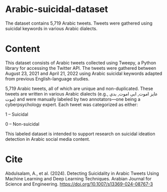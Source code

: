 # Arabic-suicidal-dataset
The dataset contains 5,719 Arabic tweets. Tweets were gathered using suicidal keywords in various Arabic dialects.

# Content
This dataset consists of Arabic tweets collected using Tweepy, a Python library for accessing the Twitter API. The tweets were gathered between August 23, 2021 and April 21, 2022 using Arabic suicidal keywords adapted from previous English-language studies.

5,719 Arabic tweets, all of which are unique and non-duplicated. These tweets are written in various Arabic dialects (e.g., عايز اموت, ابى اموت, بدي موت) and were manually labeled by two annotators—one being a cyberpsychology expert. Each tweet was categorized as either:

1 – Suicidal

0 – Non-suicidal

This labeled dataset is intended to support research on suicidal ideation detection in Arabic social media content.

# Cite
Abdulsalam, A., et al. (2024). Detecting Suicidality in Arabic Tweets Using Machine Learning and Deep Learning Techniques. Arabian Journal for Science and Engineering. https://doi.org/10.1007/s13369-024-08767-3
